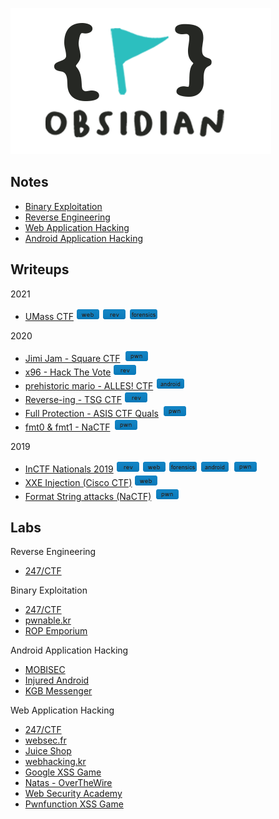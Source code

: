 ![](res/logo.png)

## Notes

- [Binary Exploitation](notes/pwn.md)
- [Reverse Engineering](notes/rev.md)
- [Web Application Hacking](notes/web.md)
- [Android Application Hacking](notes/android.md)

## Writeups

2021

- [UMass CTF](writeups/2021/umass.md) ![](res/web.png) ![](res/rev.png) ![](res/forensics.png)

2020

- [Jimi Jam - Square CTF](https://abhaynayar.com/writeups/square.html) ![](res/pwn.png)
- [x96 - Hack The Vote](writeups/2020/hackthevote/x96.md) ![](res/rev.png)
- [prehistoric mario - ALLES! CTF](https://abhaynayar.com/writeups/alles.html) ![](res/android.png)
- [Reverse-ing - TSG CTF](https://abhaynayar.com/writeups/tsg.html) ![](res/rev.png)
- [Full Protection - ASIS CTF Quals](https://abhaynayar.com/writeups/asis.html) ![](res/pwn.png)
- [fmt0 & fmt1 - NaCTF](https://abhaynayar.com/writeups/nactf.html) ![](res/pwn.png)

2019

- [InCTF Nationals 2019](https://abhaynayar.com/writeups/inctf.html) ![](res/rev.png) ![](res/web.png) ![](res/forensics.png) ![](res/android.png) ![](res/pwn.png)
- [XXE Injection (Cisco CTF)](https://abhaynayar.com/writeups/cisco.html) ![](res/web.png)
- [Format String attacks (NaCTF)](https://abhaynayar.com/writeups/nactf.html) ![](res/pwn.png)

## Labs

Reverse Engineering

- [247/CTF](labs/rev/247ctf.md)

Binary Exploitation

- [247/CTF](labs/pwn/247ctf.md)
- [pwnable.kr](labs/pwn/pwnable-kr.md)
- [ROP Emporium](labs/pwn/rop-emp.md)

Android Application Hacking

- [MOBISEC](labs/mobile/mobisec)
- [Injured Android](labs/mobile/injured.md)
- [KGB Messenger](labs/mobile/kgb.md)

Web Application Hacking

- [247/CTF](labs/web/247ctf.md)
- [websec.fr](labs/web/websec-fr.md)
- [Juice Shop](labs/web/juice-shop.md)
- [webhacking.kr](labs/web/webhacking-kr)
- [Google XSS Game](labs/web/xss-game.md)
- [Natas - OverTheWire](labs/web/natas)
- [Web Security Academy](labs/web/portswigger)
- [Pwnfunction XSS Game](labs/web/pwnfn.md)
